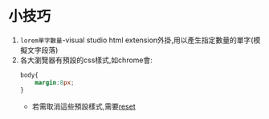 # 小技巧
1. `lorem單字數量`-visual studio html extension外掛,用以產生指定數量的單字(模擬文字段落)
2. 各大瀏覽器有預設的css樣式,如chrome會:
   ```css
   body{
       margin:8px;
   }
   ```
   - 若需取消這些預設樣式,需要[reset](https://meyerweb.com/eric/tools/css/reset/)